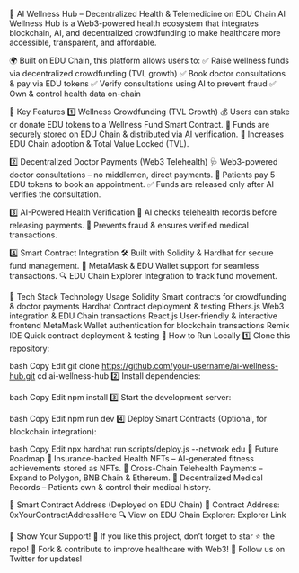 🌿 AI Wellness Hub – Decentralized Health & Telemedicine on EDU Chain
AI Wellness Hub is a Web3-powered health ecosystem that integrates blockchain, AI, and decentralized crowdfunding to make healthcare more accessible, transparent, and affordable.

🌍 Built on EDU Chain, this platform allows users to:
✅ Raise wellness funds via decentralized crowdfunding (TVL growth)
✅ Book doctor consultations & pay via EDU tokens
✅ Verify consultations using AI to prevent fraud
✅ Own & control health data on-chain

🚀 Key Features
1️⃣ Wellness Crowdfunding (TVL Growth)
💰 Users can stake or donate EDU tokens to a Wellness Fund Smart Contract.
🔗 Funds are securely stored on EDU Chain & distributed via AI verification.
🌟 Increases EDU Chain adoption & Total Value Locked (TVL).

2️⃣ Decentralized Doctor Payments (Web3 Telehealth)
🩺 Web3-powered doctor consultations – no middlemen, direct payments.
🔗 Patients pay 5 EDU tokens to book an appointment.
✅ Funds are released only after AI verifies the consultation.

3️⃣ AI-Powered Health Verification
🤖 AI checks telehealth records before releasing payments.
🔗 Prevents fraud & ensures verified medical transactions.

4️⃣ Smart Contract Integration
🛠 Built with Solidity & Hardhat for secure fund management.
📡 MetaMask & EDU Wallet support for seamless transactions.
🔍 EDU Chain Explorer Integration to track fund movement.

📌 Tech Stack
Technology	Usage
Solidity	Smart contracts for crowdfunding & doctor payments
Hardhat	Contract deployment & testing
Ethers.js	Web3 integration & EDU Chain transactions
React.js	User-friendly & interactive frontend
MetaMask	Wallet authentication for blockchain transactions
Remix IDE	Quick contract deployment & testing
🔧 How to Run Locally
1️⃣ Clone this repository:

bash
Copy
Edit
git clone https://github.com/your-username/ai-wellness-hub.git
cd ai-wellness-hub
2️⃣ Install dependencies:

bash
Copy
Edit
npm install
3️⃣ Start the development server:

bash
Copy
Edit
npm run dev
4️⃣ Deploy Smart Contracts (Optional, for blockchain integration):

bash
Copy
Edit
npx hardhat run scripts/deploy.js --network edu
🎯 Future Roadmap
🔹 Insurance-backed Health NFTs – AI-generated fitness achievements stored as NFTs.
🔹 Cross-Chain Telehealth Payments – Expand to Polygon, BNB Chain & Ethereum.
🔹 Decentralized Medical Records – Patients own & control their medical history.

📜 Smart Contract Address (Deployed on EDU Chain)
📌 Contract Address: 0xYourContractAddressHere
🔍 View on EDU Chain Explorer: Explorer Link

🌟 Show Your Support!
💙 If you like this project, don’t forget to star ⭐ the repo!
🔁 Fork & contribute to improve healthcare with Web3!
🚀 Follow us on Twitter for updates!
